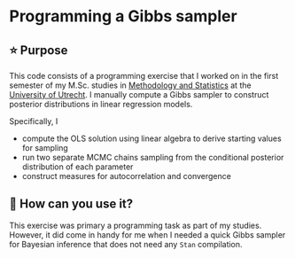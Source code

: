 # Programming a Gibbs sampler
## :star: Purpose
This code consists of a programming exercise that I worked on in the first semester of my M.Sc. studies in [Methodology and Statistics](https://www.uu.nl/masters/en/methodology-and-statistics-behavioural-biomedical-and-social-sciences) at the [University of Utrecht](https://www.uu.nl/en). I manually compute a Gibbs sampler to construct posterior distributions in linear regression models. 

Specifically, I 
- compute the OLS solution using linear algebra to derive starting values for sampling
- run two separate MCMC chains sampling from the conditional posterior distribution of each parameter
- construct measures for autocorrelation and convergence

## :gem: How can you use it?
This exercise was primary a programming task as part of my studies. However, it did come in handy for me when I needed a quick Gibbs sampler for Bayesian inference that does not need any `Stan` compilation. 
